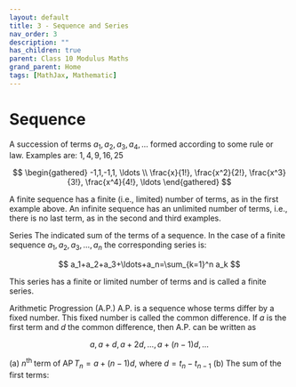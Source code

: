 ```yaml
---
layout: default
title: 3 - Sequence and Series
nav_order: 3
description: ""
has_children: true
parent: Class 10 Modulus Maths
grand_parent: Home
tags: [MathJax, Mathematic]
---
```


# Sequence

A succession of terms $a_1, a_2, a_3, a_4, \ldots$ formed according to some rule or law.
Examples are: $1,4,9,16,25$

$$
\begin{gathered}
-1,1,-1,1, \ldots \\
\frac{x}{1!}, \frac{x^2}{2!}, \frac{x^3}{3!}, \frac{x^4}{4!}, \ldots
\end{gathered}
$$


A finite sequence has a finite (i.e., limited) number of terms, as in the first example above. An infinite sequence has an unlimited number of terms, i.e., there is no last term, as in the second and third examples.

Series
The indicated sum of the terms of a sequence. In the case of a finite sequence $a_1, a_2, a_3, \ldots, a_n$ the corresponding series is:

$$
a_1+a_2+a_3+\ldots+a_n=\sum_{k=1}^n a_k
$$


This series has a finite or limited number of terms and is called a finite series.

Arithmetic Progression (A.P.)
A.P. is a sequence whose terms differ by a fixed number. This fixed number is called the common difference. If $a$ is the first term and $d$ the common difference, then A.P. can be written as

$$
a, a+d, a+2 d, \ldots, a+(n-1) d, \ldots
$$

(a) $n^{\text {th }}$ term of $\operatorname{AP} T_n=a+(n-1) d$, where $d=t_n-t_{n-1}$
(b) The sum of the first terms: